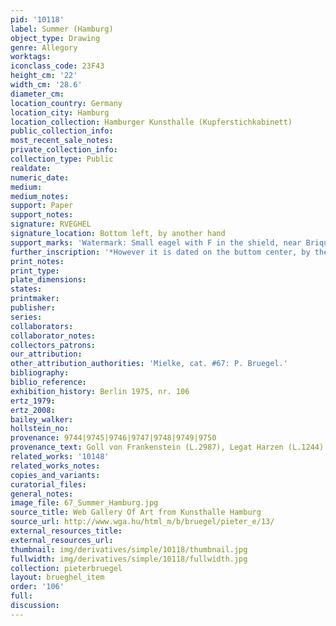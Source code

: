 ```yaml
---
pid: '10118'
label: Summer (Hamburg)
object_type: Drawing
genre: Allegory
worktags:
iconclass_code: 23F43
height_cm: '22'
width_cm: '28.6'
diameter_cm:
location_country: Germany
location_city: Hamburg
location_collection: Hamburger Kunsthalle (Kupferstichkabinett)
public_collection_info:
most_recent_sale_notes:
private_collection_info:
collection_type: Public
realdate:
numeric_date:
medium:
medium_notes:
support: Paper
support_notes:
signature: RVEGHEL
signature_location: Bottom left, by another hand
support_marks: 'Watermark: Small eagel with F in the shield, near Briquet 137.'
further_inscription: '*However it is dated on the buttom center, by the artist, "M.D.LXVIII '
print_notes:
print_type:
plate_dimensions:
states:
printmaker:
publisher:
series:
collaborators:
collaborator_notes:
collectors_patrons:
our_attribution:
other_attribution_authorities: 'Mielke, cat. #67: P. Bruegel.'
bibliography:
biblio_reference:
exhibition_history: Berlin 1975, nr. 106
ertz_1979:
ertz_2008:
bailey_walker:
hollstein_no:
provenance: 9744|9745|9746|9747|9748|9749|9750
provenance_text: Goll von Frankenstein (L.2987), Legat Harzen (L.1244).
related_works: '10148'
related_works_notes:
copies_and_variants:
curatorial_files:
general_notes:
image_file: 67_Summer_Hamburg.jpg
source_title: Web Gallery Of Art from Kunsthalle Hamburg
source_url: http://www.wga.hu/html_m/b/bruegel/pieter_e/13/
external_resources_title:
external_resources_url:
thumbnail: img/derivatives/simple/10118/thumbnail.jpg
fullwidth: img/derivatives/simple/10118/fullwidth.jpg
collection: pieterbruegel
layout: brueghel_item
order: '106'
full:
discussion:
---
```

